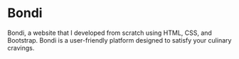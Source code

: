 # Bondi
Bondi, a website that I developed from scratch using HTML, CSS, and Bootstrap. Bondi is a user-friendly platform designed to satisfy your culinary cravings. 
